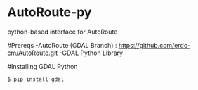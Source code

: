 # AutoRoute-py
python-based interface for AutoRoute

#Prereqs
-AutoRoute (GDAL Branch) : https://github.com/erdc-cm/AutoRoute.git
-GDAL Python Library

#Installing GDAL Python
```
$ pip install gdal
```
